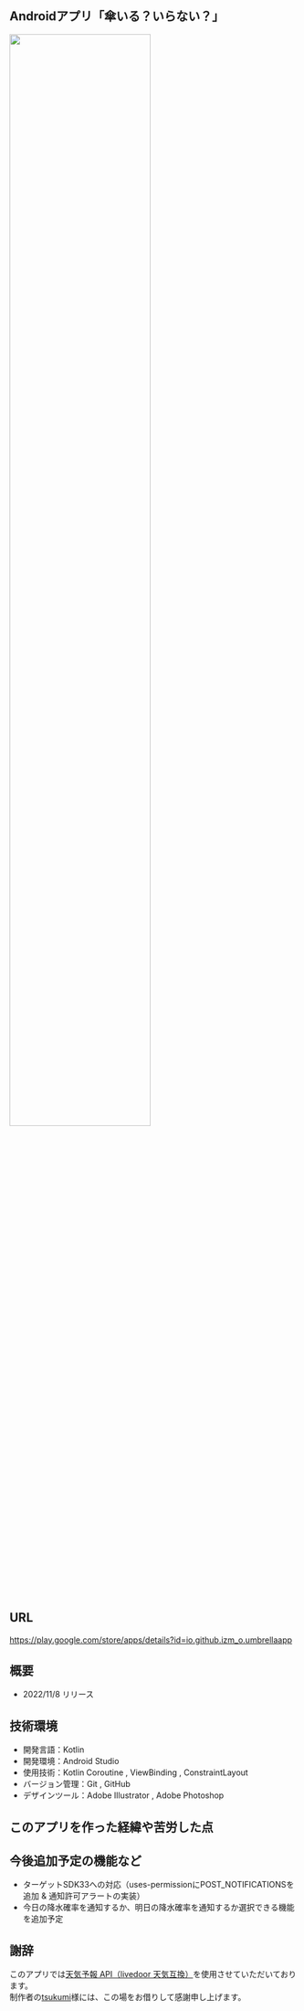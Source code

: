 ## Androidアプリ「傘いる？いらない？」
<img src="https://user-images.githubusercontent.com/115522917/203840479-88293bc7-c54f-43b4-9b9d-8bcab9bb92f0.jpg" width="70%">

## URL
https://play.google.com/store/apps/details?id=io.github.izm_o.umbrellaapp

## 概要
- 2022/11/8 リリース

## 技術環境
- 開発言語：Kotlin
- 開発環境：Android Studio
- 使用技術：Kotlin Coroutine , ViewBinding , ConstraintLayout
- バージョン管理：Git , GitHub
- デザインツール：Adobe Illustrator , Adobe Photoshop

## このアプリを作った経緯や苦労した点

## 今後追加予定の機能など
- ターゲットSDK33への対応（uses-permissionにPOST_NOTIFICATIONSを追加 & 通知許可アラートの実装）
- 今日の降水確率を通知するか、明日の降水確率を通知するか選択できる機能を追加予定

## 謝辞
このアプリでは<a href="https://weather.tsukumijima.net/">天気予報 API（livedoor 天気互換）</a>を使用させていただいております。<br>
制作者の<a href="https://github.com/tsukumijima">tsukumi</a>様には、この場をお借りして感謝申し上げます。
